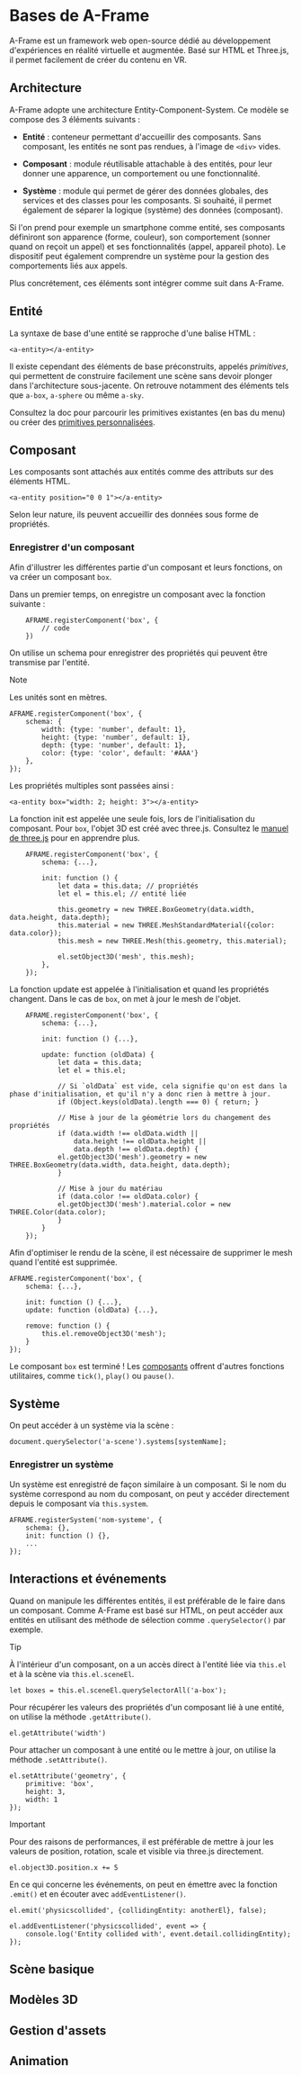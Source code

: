 # Bases de A-Frame

A-Frame est un framework web open-source dédié au développement d'expériences en réalité virtuelle et augmentée. Basé sur HTML et Three.js, il permet facilement de créer du contenu en VR.

## Architecture

A-Frame adopte une architecture Entity-Component-System. Ce modèle se compose des 3 éléments suivants :

- **Entité** : conteneur permettant d'accueillir des composants. Sans composant, les entités ne sont pas rendues, à l'image de `<div>` vides.

- **Composant** : module réutilisable attachable à des entités, pour leur donner une apparence, un comportement ou une fonctionnalité.
- **Système** : module qui permet de gérer des données globales, des services et des classes pour les composants. Si souhaité, il permet également de séparer la logique (système) des données (composant).

Si l'on prend pour exemple un smartphone comme entité, ses composants définiront son apparence (forme, couleur), son comportement (sonner quand on reçoit un appel) et ses fonctionnalités (appel, appareil photo). Le dispositif peut également comprendre un système pour la gestion des comportements liés aux appels.

Plus concrétement, ces éléments sont intégrer comme suit dans A-Frame.

## Entité

La syntaxe de base d'une entité se rapproche d'une balise HTML :

    <a-entity></a-entity>

Il existe cependant des éléments de base préconstruits, appelés _primitives_, qui permettent de construire facilement une scène sans devoir plonger dans l'architecture sous-jacente. On retrouve notamment des éléments tels que `a-box`, `a-sphere` ou même `a-sky`.

Consultez la doc pour parcourir les primitives existantes (en bas du menu) ou créer des [primitives personnalisées](https://aframe.io/docs/1.5.0/introduction/html-and-primitives.html#registering-a-primitive).

## Composant

Les composants sont attachés aux entités comme des attributs sur des éléments HTML.

    <a-entity position="0 0 1"></a-entity>

Selon leur nature, ils peuvent accueillir des données sous forme de propriétés.

### Enregistrer d'un composant

Afin d'illustrer les différentes partie d'un composant et leurs fonctions, on va créer un composant `box`.

Dans un premier temps, on enregistre un composant avec la fonction suivante :

        AFRAME.registerComponent('box', {
            // code
        })

On utilise un schema pour enregistrer des propriétés qui peuvent être transmise par l'entité. 

> [!NOTE]
> Les unités sont en mètres.

    AFRAME.registerComponent('box', {
        schema: {
            width: {type: 'number', default: 1},
            height: {type: 'number', default: 1},
            depth: {type: 'number', default: 1},
            color: {type: 'color', default: '#AAA'}
        },
    });

Les propriétés multiples sont passées ainsi :

    <a-entity box="width: 2; height: 3"></a-entity>

La fonction init est appelée une seule fois, lors de l'initialisation du composant. Pour `box`, l'objet 3D est créé avec three.js. Consultez le [manuel de three.js](https://threejs.org/manual/#en/primitives) pour en apprendre plus.

        AFRAME.registerComponent('box', {
            schema: {...},

            init: function () {
                let data = this.data; // propriétés
                let el = this.el; // entité liée

                this.geometry = new THREE.BoxGeometry(data.width, data.height, data.depth);
                this.material = new THREE.MeshStandardMaterial({color: data.color});
                this.mesh = new THREE.Mesh(this.geometry, this.material);

                el.setObject3D('mesh', this.mesh);
            },
        });

La fonction update est appelée à l'initialisation et quand les propriétés changent. Dans le cas de `box`, on met à jour le mesh de l'objet.

        AFRAME.registerComponent('box', {
            schema: {...},

            init: function () {...},

            update: function (oldData) {
                let data = this.data;
                let el = this.el;

                // Si `oldData` est vide, cela signifie qu'on est dans la phase d'initialisation, et qu'il n'y a donc rien à mettre à jour. 
                if (Object.keys(oldData).length === 0) { return; }

                // Mise à jour de la géométrie lors du changement des propriétés
                if (data.width !== oldData.width ||
                    data.height !== oldData.height ||
                    data.depth !== oldData.depth) {
                el.getObject3D('mesh').geometry = new THREE.BoxGeometry(data.width, data.height, data.depth);
                }

                // Mise à jour du matériau
                if (data.color !== oldData.color) {
                el.getObject3D('mesh').material.color = new THREE.Color(data.color);
                }
            }
        });

Afin d'optimiser le rendu de la scène, il est nécessaire de supprimer le mesh quand l'entité est supprimée.

    AFRAME.registerComponent('box', {
        schema: {...},

        init: function () {...},
        update: function (oldData) {...},

        remove: function () {
            this.el.removeObject3D('mesh');
        }
    });

Le composant `box` est terminé ! Les [composants](https://aframe.io/docs/1.5.0/core/component.html) offrent d'autres fonctions utilitaires, comme `tick()`, `play()` ou `pause()`.

## Système

On peut accéder à un système via la scène :

    document.querySelector('a-scene').systems[systemName];

### Enregistrer un système

Un système est enregistré de façon similaire à un composant. Si le nom du système correspond au nom du composant, on peut y accéder directement depuis le composant via `this.system`.

    AFRAME.registerSystem('nom-systeme', {
        schema: {},
        init: function () {},
        ...
    });

## Interactions et événements

Quand on manipule les différentes entités, il est préférable de le faire dans un composant. Comme A-Frame est basé sur HTML, on peut accéder aux entités en utilisant des méthode de sélection comme `.querySelector()` par exemple.

> [!TIP]
> À l'intérieur d'un composant, on a un accès direct à l'entité liée via `this.el` et à la scène via `this.el.sceneEl`.

    let boxes = this.el.sceneEl.querySelectorAll('a-box');

Pour récupérer les valeurs des propriétés d'un composant lié à une entité, on utilise la méthode `.getAttribute()`.

    el.getAttribute('width')

Pour attacher un composant à une entité ou le mettre à jour, on utilise la méthode `.setAttribute()`.

    el.setAttribute('geometry', {
        primitive: 'box',
        height: 3,
        width: 1
    });

> [!IMPORTANT]
> Pour des raisons de performances, il est préférable de mettre à jour les valeurs de position, rotation, scale et visible via three.js directement.

    el.object3D.position.x += 5

En ce qui concerne les événements, on peut en émettre avec la fonction `.emit()` et en écouter avec `addEventListener()`.

    el.emit('physicscollided', {collidingEntity: anotherEl}, false);

    el.addEventListener('physicscollided', event => {
        console.log('Entity collided with', event.detail.collidingEntity);
    });

## Scène basique

## Modèles 3D

## Gestion d'assets

## Animation

